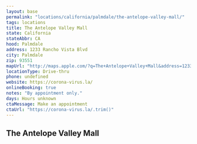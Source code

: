 ```yaml
---
layout: base
permalink: "locations/california/palmdale/the-antelope-valley-mall/"
tags: locations
title: The Antelope Valley Mall
state: California
stateAbbr: CA
hood: Palmdale
address: 1233 Rancho Vista Blvd
city: Palmdale
zip: 93551
mapUrl: "http://maps.apple.com/?q=The+Antelope+Valley+Mall&address=1233+Rancho+Vista+Blvd,Palmdale,California,93551"
locationType: Drive-thru
phone: undefined
website: https://corona-virus.la/
onlineBooking: true
notes: "By appointment only."
days: Hours unknown
ctaMessage: Make an appointment
ctaUrl: "https://corona-virus.la/.trim()"
---
```

## The Antelope Valley Mall